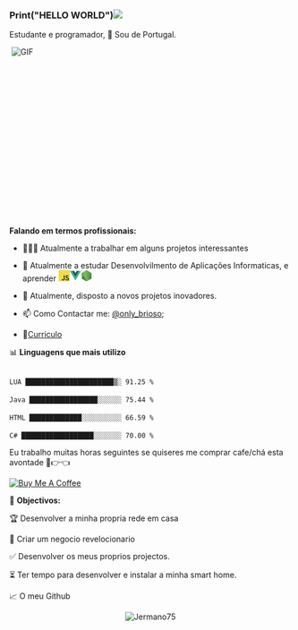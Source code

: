 ### Print("HELLO WORLD")<img src="https://media.giphy.com/media/hvRJCLFzcasrR4ia7z/giphy.gif" width="25px">

Estudante  e programador, 🚀 Sou de Portugal.

<img  align="right"  alt="GIF"  src="https://github.com/abhisheknaiidu/abhisheknaiidu/blob/master/code.gif?raw=true"  width="500"  height="320" />

**Falando em termos profissionais:**

  

- 👨🏽‍💻 Atualmente a trabalhar em alguns projetos interessantes

- 🌱 Atualmente a estudar Desenvolvilmento de Aplicações Informaticas, e aprender <code><img  height="20"  src="https://raw.githubusercontent.com/github/explore/80688e429a7d4ef2fca1e82350fe8e3517d3494d/topics/javascript/javascript.png"></code><code><img  height="20"  src="https://raw.githubusercontent.com/github/explore/80688e429a7d4ef2fca1e82350fe8e3517d3494d/topics/vue/vue.png"></code><code><img  height="20"  src="https://raw.githubusercontent.com/github/explore/80688e429a7d4ef2fca1e82350fe8e3517d3494d/topics/nodejs/nodejs.png"></code>

- 💬 Atualmente, disposto a novos projetos inovadores.

- 📫 Como Contactar me: [@only_brioso](https://twitter.com/only_brioso);

- 📝[Curriculo](https://europa.eu/!NR76qt)

  


📊 **Linguagens que mais utilizo**

<!--START_SECTION:waka-->

```text

LUA ██████████████████████▒░ 91.25 %

Java █████████████████░░░░░░ 75.44 %

HTML █████████████░░░░░░░░░░ 66.59 %

C# ██████████████████░░░░░░░ 70.00 %

```
<!--END_SECTION:waka-->

  Eu trabalho muitas horas seguintes se quiseres me comprar cafe/chá esta avontade 🥺👉👈

<a  href="https://www.paypal.com/paypalme/srztit"  target="_blank"><img  src="https://cdn.buymeacoffee.com/buttons/v2/default-red.png"  alt="Buy Me A Coffee"  width="150" ></a>

  

🚧 **Objectivos:**

<!-- TODO-IST:START -->

🏆 Desenvolver a minha propria rede em casa

🌸 Criar um negocio revelocionario 

✅ Desenvolver os meus proprios projectos.

⏳ Ter tempo para desenvolver e instalar a minha smart home.

<!-- TODO-IST:END -->

  
  

📈 O meu Github

  

<p  align="center"> <img  src="https://github-readme-stats.vercel.app/api?username=Jermano75&show_icons=true&theme=gotham"  alt="Jermano75" />
